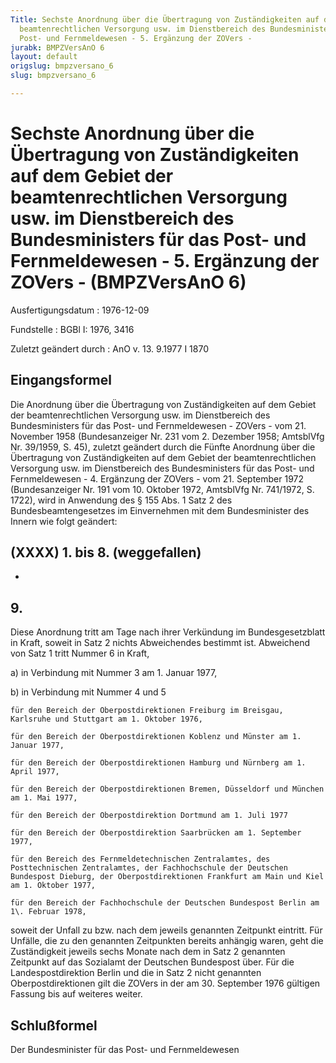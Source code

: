 ```yaml
---
Title: Sechste Anordnung über die Übertragung von Zuständigkeiten auf dem Gebiet der
  beamtenrechtlichen Versorgung usw. im Dienstbereich des Bundesministers für das
  Post- und Fernmeldewesen - 5. Ergänzung der ZOVers -
jurabk: BMPZVersAnO 6
layout: default
origslug: bmpzversano_6
slug: bmpzversano_6

---
```


# Sechste Anordnung über die Übertragung von Zuständigkeiten auf dem Gebiet der beamtenrechtlichen Versorgung usw. im Dienstbereich des Bundesministers für das Post- und Fernmeldewesen - 5. Ergänzung der ZOVers - (BMPZVersAnO 6)

Ausfertigungsdatum
:   1976-12-09

Fundstelle
:   BGBl I: 1976, 3416

Zuletzt geändert durch
:   AnO v. 13. 9.1977 I 1870


## Eingangsformel

Die Anordnung über die Übertragung von Zuständigkeiten auf dem Gebiet
der beamtenrechtlichen Versorgung usw. im Dienstbereich des
Bundesministers für das Post- und Fernmeldewesen - ZOVers - vom 21.
November 1958 (Bundesanzeiger Nr. 231 vom 2. Dezember 1958; AmtsblVfg
Nr. 39/1959, S. 45), zuletzt geändert durch die Fünfte Anordnung über
die Übertragung von Zuständigkeiten auf dem Gebiet der
beamtenrechtlichen Versorgung usw. im Dienstbereich des
Bundesministers für das Post- und Fernmeldewesen - 4. Ergänzung der
ZOVers - vom 21. September 1972 (Bundesanzeiger Nr. 191 vom 10.
Oktober 1972, AmtsblVfg Nr. 741/1972, S. 1722), wird in Anwendung des
§ 155 Abs. 1 Satz 2 des Bundesbeamtengesetzes im Einvernehmen mit dem
Bundesminister des Innern wie folgt geändert:


## (XXXX) 1. bis 8. (weggefallen)

-


## 9.

Diese Anordnung tritt am Tage nach ihrer Verkündung im
Bundesgesetzblatt in Kraft, soweit in Satz 2 nichts Abweichendes
bestimmt ist.
Abweichend von Satz 1 tritt Nummer 6 in Kraft,

a)  in Verbindung mit Nummer 3 am 1. Januar 1977,


b)  in Verbindung mit Nummer 4 und 5

    für den Bereich der Oberpostdirektionen Freiburg im Breisgau,
    Karlsruhe und Stuttgart am 1. Oktober 1976,

    für den Bereich der Oberpostdirektionen Koblenz und Münster am 1.
    Januar 1977,

    für den Bereich der Oberpostdirektionen Hamburg und Nürnberg am 1.
    April 1977,

    für den Bereich der Oberpostdirektionen Bremen, Düsseldorf und München
    am 1. Mai 1977,

    für den Bereich der Oberpostdirektion Dortmund am 1. Juli 1977

    für den Bereich der Oberpostdirektion Saarbrücken am 1. September
    1977,

    für den Bereich des Fernmeldetechnischen Zentralamtes, des
    Posttechnischen Zentralamtes, der Fachhochschule der Deutschen
    Bundespost Dieburg, der Oberpostdirektionen Frankfurt am Main und Kiel
    am 1. Oktober 1977,

    für den Bereich der Fachhochschule der Deutschen Bundespost Berlin am
    1\. Februar 1978,



soweit der Unfall zu bzw. nach dem jeweils genannten Zeitpunkt
eintritt. Für Unfälle, die zu den genannten Zeitpunkten bereits
anhängig waren, geht die Zuständigkeit jeweils sechs Monate nach dem
in Satz 2 genannten Zeitpunkt auf das Sozialamt der Deutschen
Bundespost über. Für die Landespostdirektion Berlin und die in Satz 2
nicht genannten Oberpostdirektionen gilt die ZOVers in der am 30.
September 1976 gültigen Fassung bis auf weiteres weiter.


## Schlußformel

Der Bundesminister für das Post- und Fernmeldewesen

